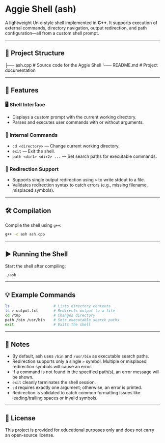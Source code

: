 # Aggie Shell (ash)

A lightweight Unix-style shell implemented in **C++**. It supports execution of external commands, directory navigation, output redirection, and path configuration—all from a custom shell prompt.

---

## 📁 Project Structure

├── ash.cpp # Source code for the Aggie Shell
└── README.md # Project documentation

---

## 🚀 Features

### 🖥️ Shell Interface
- Displays a custom prompt with the current working directory.
- Parses and executes user commands with or without arguments.

### 🔧 Internal Commands
- `cd <directory>` — Change current working directory.
- `exit` — Exit the shell.
- `path <dir1> <dir2> ...` — Set search paths for executable commands.

### 🔀 Redirection Support
- Supports single output redirection using `>` to write stdout to a file.
- Validates redirection syntax to catch errors (e.g., missing filename, misplaced symbols).

---

## 🛠️ Compilation

Compile the shell using `g++`:

```bash
g++ -o ash ash.cpp
```

---

## ▶️ Running the Shell

Start the shell after compiling:

```bash
./ash
```

---

## 💡 Example Commands

```bash
ls                    # Lists directory contents
ls > output.txt       # Redirects output to a file
cd /tmp               # Changes directory
path /bin /usr/bin    # Sets executable search paths
exit                  # Exits the shell
```

---

## 📌 Notes

- By default, ash uses `/bin` and `/usr/bin` as executable search paths.
- Redirection supports only a single `>` symbol. Multiple or misplaced redirection symbols will cause an error.
- If a command is not found in the specified path(s), an error message will be shown.
- `exit` cleanly terminates the shell session.
- `cd` requires exactly one argument; otherwise, an error is printed.
- Redirection is validated to catch common formatting issues like leading/trailing spaces or invalid symbols.

---

## 📃 License

This project is provided for educational purposes only and does not carry an open-source license.